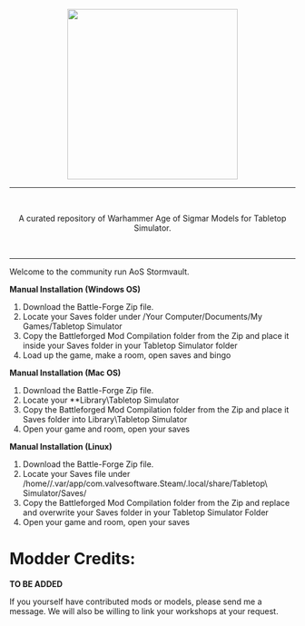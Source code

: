 <br/>
<div align="center">
  <img width="300px" src="https://www.pngitem.com/pimgs/m/92-922002_warhammer-age-of-sigmar-logo-hd-png-download.png">
  <hr style="height:1px;border:center;;" />
</div>
<br/>
<div align="center">

A curated repository of Warhammer Age of Sigmar Models for Tabletop Simulator.
</div>
<br/>
<hr style="height:1px;border:center;;" />



Welcome to the community run AoS Stormvault.



**Manual Installation (Windows OS)**
1. Download the Battle-Forge Zip file.
2. Locate your Saves folder under /Your Computer/Documents/My Games/Tabletop Simulator
3. Copy the Battleforged Mod Compilation folder from the Zip and place it inside your Saves folder in your Tabletop Simulator folder
4. Load up the game, make a room, open saves and bingo

**Manual Installation (Mac OS)**

1. Download the Battle-Forge Zip file.
2. Locate your **Library\Tabletop Simulator
3. Copy the Battleforged Mod Compilation folder from the Zip and place it Saves folder into Library\Tabletop Simulator
4. Open your game and room, open your saves

**Manual Installation (Linux)**
1. Download the Battle-Forge Zip file.
2. Locate your Saves file under /home/<username>/.var/app/com.valvesoftware.Steam/.local/share/Tabletop\ Simulator/Saves/
3. Copy the Battleforged Mod Compilation folder from the Zip and replace and overwrite your Saves folder in your Tabletop Simulator Folder
4. Open your game and room, open your saves


# Modder Credits:
**TO BE ADDED**

If you yourself have contributed mods or models, please send me a message. We will also be willing to link your workshops at your request.
